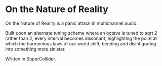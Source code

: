 # On the Nature of Reality
On the Nature of Reality is a panic attack in multichannel audio.

Built upon an alternate tuning scheme where an octave is tuned to sqrt 2 rather than 2, every interval becomes dissonant, highlighting the point at which the harmonious laws of our world shift, bending and disintigrating into something more sinister.

Written in SuperCollider.
